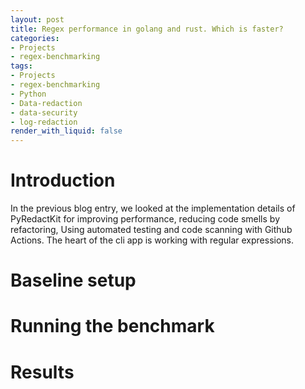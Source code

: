```yaml
---
layout: post
title: Regex performance in golang and rust. Which is faster?
categories:
- Projects
- regex-benchmarking
tags:
- Projects
- regex-benchmarking
- Python
- Data-redaction
- data-security
- log-redaction
render_with_liquid: false
---
```

# Introduction

In the previous blog entry, we looked at the implementation details of PyRedactKit for improving performance, reducing code smells by refactoring, Using automated testing and code scanning with Github Actions. The heart of the cli app is working with regular expressions.

# Baseline setup

# Running the benchmark

# Results
